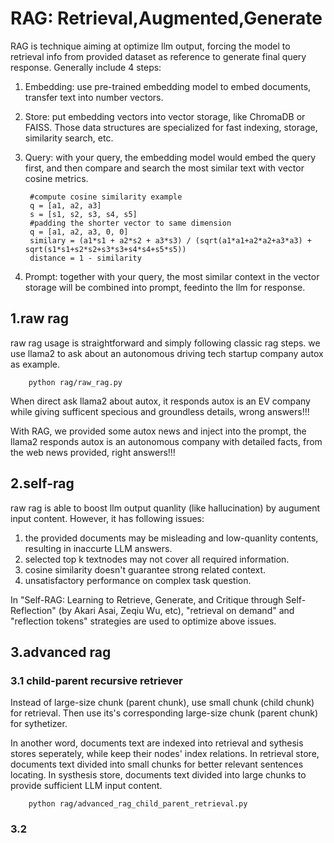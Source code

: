 
# RAG: Retrieval,Augmented,Generate
RAG is technique aiming at optimize llm output, forcing the model to retrieval info from provided 
dataset as reference to generate final query response. Generally include 4 steps: 
1) Embedding: use pre-trained embedding model to embed documents, transfer text into number vectors. 
2) Store: put embedding vectors into vector storage, like ChromaDB or FAISS. Those data structures 
          are specialized for fast indexing, storage, similarity search, etc. 
3) Query: with your query, the embedding model would embed the query first, and then compare 
          and search the most similar text with vector cosine metrics. 

        #compute cosine similarity example
        q = [a1, a2, a3]
        s = [s1, s2, s3, s4, s5]
        #padding the shorter vector to same dimension
        q = [a1, a2, a3, 0, 0]
        similary = (a1*s1 + a2*s2 + a3*s3) / (sqrt(a1*a1+a2*a2+a3*a3) + sqrt(s1*s1+s2*s2+s3*s3+s4*s4+s5*s5))
        distance = 1 - similarity

4) Prompt: together with your query, the most similar context in the vector storage will be combined 
           into prompt, feedinto the llm for response. 


## 1.raw rag
raw rag usage is straightforward and simply following classic rag steps. 
we use llama2 to ask about an autonomous driving tech startup company autox as example. 

        python rag/raw_rag.py

When direct ask llama2 about autox, it responds autox is an EV company while giving sufficent specious and 
groundless details, wrong answers!!! 

With RAG, we provided some autox news and inject into the prompt, the llama2 responds autox is an autonomous 
company with detailed facts, from the web news provided, right answers!!! 



## 2.self-rag 
raw rag is able to boost llm output quanlity (like hallucination) by augument input content. However, it 
has following issues:
1) the provided documents may be misleading and low-quanlity contents, resulting in inaccurte LLM answers.
2) selected top k textnodes may not cover all required information.
3) cosine similarity doesn't guarantee strong related context.
4) unsatisfactory performance on complex task question.

In "Self-RAG: Learning to Retrieve, Generate, and Critique through Self-Reflection" (by Akari Asai, Zeqiu Wu, etc),
"retrieval on demand" and "reflection tokens" strategies are used to optimize above issues.

## 3.advanced rag
### 3.1 child-parent recursive retriever
Instead of large-size chunk (parent chunk), use small chunk (child chunk) for retrieval. Then use its's 
corresponding large-size chunk (parent chunk) for sythetizer. 

In another word, documents text are indexed into retrieval and sythesis stores seperately, while keep their
nodes' index relations. In retrieval store, documents text divided into small chunks for better relevant sentences
locating. In systhesis store, documents text divided into large chunks to provide sufficient LLM input content.

        python rag/advanced_rag_child_parent_retrieval.py

### 3.2 




